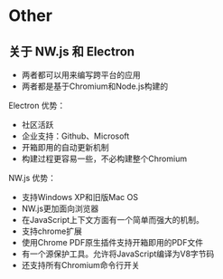 # Other

## 关于 NW.js 和 Electron

- 两者都可以用来编写跨平台的应用
- 两者都是基于Chromium和Node.js构建的

Electron 优势：

- 社区活跃
- 企业支持：Github、Microsoft
- 开箱即用的自动更新机制
- 构建过程更容易一些，不必构建整个Chromium

NW.js 优势：

- 支持Windows XP和旧版Mac OS
- NW.js更加面向浏览器
- 在JavaScript上下文方面有一个简单而强大的机制。
- 支持chrome扩展
- 使用Chrome PDF原生插件支持开箱即用的PDF文件
- 有一个源保护工具。允许将JavaScript编译为V8字节码
- 还支持所有Chromium命令行开关